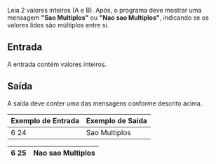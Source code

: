 Leia 2 valores inteiros (A e B). Após, o programa deve mostrar uma mensagem **"Sao Multiplos"** ou **"Nao sao Multiplos"**, indicando se os valores lidos são múltiplos entre si.

## **Entrada**

A entrada contém valores inteiros.

## **Saída**

A saída deve conter uma das mensagens conforme descrito acima.

| **Exemplo de Entrada** | **Exemplo de Saída** |
| --- | --- |
| 6 24 | Sao Multiplos |

| 6 25 | Nao sao Multiplos |
| --- | --- |